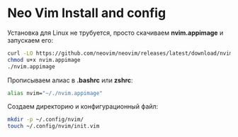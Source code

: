 # Neo Vim Install and config
Установка для Linux не трубуется, просто скачиваем **nvim.appimage** и запускаем его:
```bash
curl -LO https://github.com/neovim/neovim/releases/latest/download/nvim.appimage
chmod u+x nvim.appimage
./nvim.appimage
```
Прописываем алиас в **.bashrc** или **zshrc**:
```bash
alias nvim="~/./nvim.appimage"
```
Создаем директорию и конфигурационный файл:
```bash
mkdir -p ~/.config/nvim/
touch ~/.config/nvim/init.vim
```
